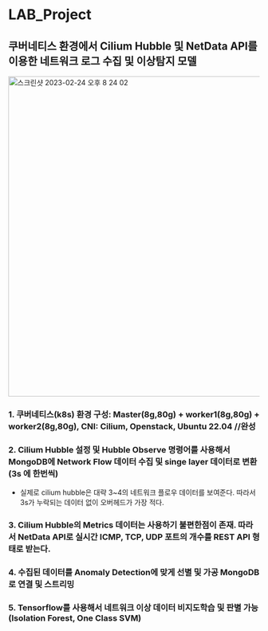 # LAB_Project
## 쿠버네티스 환경에서 Cilium Hubble 및 NetData API를 이용한 네트워크 로그 수집 및 이상탐지 모델

<img width="643" alt="스크린샷 2023-02-24 오후 8 24 02" src="https://user-images.githubusercontent.com/93313445/221167832-721669b0-a361-4ce5-ac38-76e33ac85b0a.png">




### 1. 쿠버네티스(k8s) 환경 구성: Master(8g,80g) + worker1(8g,80g) + worker2(8g,80g), CNI: Cilium, Openstack, Ubuntu 22.04 //완성

### 2. Cilium Hubble 설정 및 Hubble Observe 명령어를 사용해서 MongoDB에 Network Flow 데이터 수집 및 singe layer 데이터로 변환(3s 에 한번씩)
- 실제로 cilium hubble은 대략 3~4의 네트워크 플로우 데이터를 보여준다. 따라서 3s가 누락되는 데이터 없이 오버헤드가 가장 적다.

### 3. Cilium Hubble의 Metrics 데이터는 사용하기 불편한점이 존재. 따라서 NetData API로 실시간 ICMP, TCP, UDP 포트의 개수를 REST API 형태로 받는다.

### 4. 수집된 데이터를 Anomaly Detection에 맞게 선별 및 가공 MongoDB로 연결 및 스트리밍

### 5. Tensorflow를 사용해서 네트워크 이상 데이터 비지도학습 및 판별 가능(Isolation Forest, One Class SVM) 


